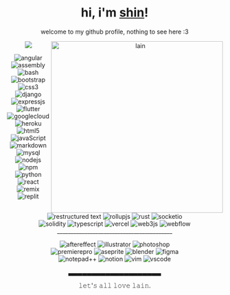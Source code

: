 <h1 align="center">hi, i'm <a href="https://github.com/sudo-shin">shin</a>!</h1>
<p align="center">welcome to my github profile, nothing to see here :3</p>

<div>
  <div align="center">
    <img src="/lain.gif" alt="lain" align="right" width="400"/>
  </div>
</div>

<div align="center">
  <a>
    <img src="https://lanyard.kyrie25.dev/api/802819019631099934?imgStyle=circle&animatedDecoration=true&hideProfile=false&showDisplayName=true&showBanner=animated&bannerFilter=blur(2px)%20brightness(0.2)&waveColor=transparent&gradient=7E37F9-B48EF7-E568C4&waveSpotifyColor=transparent&borderRadius=20px&hideStatus=true&idleMessage=probably%20doing%20something%20else..." />
  </a>
</div>

<div align="center">
  <p><img src="https://img.shields.io/badge/Angular-%23DD0031.svg?logo=angular&logoColor=white" alt="angular"/> <img src="https://custom-icon-badges.demolab.com/badge/Assembly-525252.svg?logo=asm-hex&logoColor=white" alt="assembly"/> <img src="https://img.shields.io/badge/Bash-121011.svg?logo=gnu-bash&logoColor=white" alt="bash"/> <img src="https://img.shields.io/badge/Bootstrap-%238511FA.svg?logo=bootstrap&logoColor=white" alt="bootstrap"/> <img src="https://img.shields.io/badge/CSS3-%231572B6.svg?logo=css3&logoColor=white" alt="css3"/> 
  <br>
  <img src="https://img.shields.io/badge/Django-%23092E20.svg?logo=django&logoColor=white" alt="django"/> <img src="https://img.shields.io/badge/Express.js-%23404d59.svg?logo=express&logoColor=%2361DAFB" alt="expressjs"/> <img src="https://img.shields.io/badge/Flutter-%2302569B.svg?logo=Flutter&logoColor=white" alt="flutter"/> <img src="https://img.shields.io/badge/GoogleCloud-%234285F4.svg?logo=google-cloud&logoColor=white" alt="googlecloud"/> 
  <br>
  <img src="https://img.shields.io/badge/heroku-%23430098.svg?logo=heroku&logoColor=white" alt="heroku"/> <img src="https://img.shields.io/badge/HTML5-%23E34F26.svg?logo=html5&logoColor=white" alt="html5"/>  <img src="https://img.shields.io/badge/JavaScript-F7DF1E.svg?logo=javascript&logoColor=black" alt="javaScript" />  <img src="https://img.shields.io/badge/Markdown-%23000000.svg?logo=markdown&logoColor=white" alt="markdown"/> <img src="https://img.shields.io/badge/MySQL-4479A1.svg?logo=mysql&logoColor=white" alt="mysql"/>
  <br>
  <img src="https://img.shields.io/badge/Node.js-43853D.svg?logo=node.js&logoColor=white" alt="nodejs"/> <img src="https://img.shields.io/badge/NPM-%23CB3837.svg?logo=npm&logoColor=white" alt="npm"/> <img src="https://img.shields.io/badge/Python-14354C.svg?logo=python&logoColor=white" alt="python"/> <img src="https://img.shields.io/badge/React-%2320232a.svg?logo=react&logoColor=%2361DAFB" alt="react"/> <img src="https://img.shields.io/badge/Remix-%23000.svg?logo=remix&logoColor=white" alt="remix"/> <img src="https://img.shields.io/badge/Replit-F26207?logo=Replit&logoColor=white" alt="replit"/> <img src="https://img.shields.io/badge/Restructured Text-3a4148.svg?logo=readthedocs&logoColor=white" alt="restructured text"/> <img src="https://img.shields.io/badge/RollupJS-ef3335?logo=Rollup.js&logoColor=white" alt="rollupjs"/> <img src="https://img.shields.io/badge/Rust-%23000000.svg?logo=rust&logoColor=white" alt="rust"/> <img src="https://img.shields.io/badge/Socket.io-black?logo=Socket.io&badgeColor=010101" alt="socketio"/>
  <br>
  <img src="https://img.shields.io/badge/Solidity-%23363636.svg?logo=solidity&logoColor=white" alt="solidity"/> <img src="https://img.shields.io/badge/TypeScript-%23007ACC.svg?logo=typescript&logoColor=white" alt="typescript"/> <img src="https://img.shields.io/badge/vercel-%23000000.svg?logo=vercel&logoColor=white" alt="vercel"/> <img src="https://img.shields.io/badge/web3.js-F16822?logo=web3.js&logoColor=white" alt="web3js"/> <img src="https://img.shields.io/badge/Webflow-%23146EF5.svg?logo=webflow&logoColor=white" alt="webflow"/>
  <br> __________________________________________ <br>
  
  <img src="https://img.shields.io/badge/Adobe%20After%20Effects-9999FF.svg?logo=Adobe%20After%20Effects&logoColor=white" alt="aftereffect"/> <img src="https://img.shields.io/badge/Adobe%20Illustrator-%23FF9A00.svg?logo=adobe%20illustrator&logoColor=white" alt="illustrator"/>  <img src="https://img.shields.io/badge/Adobe%20Photoshop-%2331A8FF.svg?logo=adobe%20photoshop&logoColor=white" alt="photoshop"/>
  <br>
  <img src="https://img.shields.io/badge/Adobe%20Premiere%20Pro-9999FF.svg?logo=Adobe%20Premiere%20Pro&logoColor=white" alt="premierepro"/> <img src="https://img.shields.io/badge/Aseprite-FFFFFF?logo=Aseprite&logoColor=#7D929E" alt="aseprite"/> <img src="https://img.shields.io/badge/Blender-%23F5792A.svg?logo=blender&logoColor=white" alt="blender"/>  <img src="https://img.shields.io/badge/figma-%23F24E1E.svg?logo=Figma&logoColor=white" alt="figma"/>
  <br>
  <img src="https://img.shields.io/badge/Notepad++-90E59A.svg?logo=notepad%2b%2b&logoColor=black" alt="notepad++"/> <img src="https://img.shields.io/badge/Notion-%23000000.svg?logo=notion&logoColor=white" alt="notion"/> <img src="https://img.shields.io/badge/VIM-%2311AB00.svg?logo=vim&logoColor=white" alt="vim"/> <img src="https://img.shields.io/badge/Visual%20Studio%20Code-0078d7.svg?logo=visual-studio-code&logoColor=white" alt="vscode"/></p>
</div>

<p align="center"> ▃▃▃▃▃▃▃▃▃▃▃▃▃▃▃▃▃▃▃▃ </p>

<div align="center">
  <p align="center"> 𝚕𝚎𝚝'𝚜 𝚊𝚕𝚕 𝚕𝚘𝚟𝚎 𝚕𝚊𝚒𝚗. </p>
</div>

